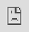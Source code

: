 給BLOGGER 文章用的雪花動畫
文章內html 內使用
<iframe src="https://XXXXXXXX.github.io/snow.html"
        style="position:fixed;top:0;left:0;width:100%;height:100%;pointer-events:none;z-index:9999;"
        frameborder="0" scrolling="no"></iframe>
